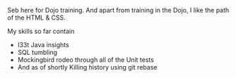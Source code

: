 Seb here for Dojo training.
And apart from training in the Dojo, I like the path of the HTML & CSS.

My skills so far contain
* l33t Java insights
* SQL tumbling
* Mockingbird rodeo through all of the Unit tests
* And as of shortly Killing history using git rebase